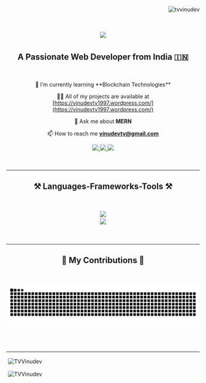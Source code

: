<p align="right"> <img src="https://komarev.com/ghpvc/?username=tvvinudev&label=Profile%20Views&color=0e75b6&style=flat" alt="tvvinudev" /> </p>

<h1 align="center">
    <img src="https://readme-typing-svg.herokuapp.com/?font=Righteous&size=45&center=true&vCenter=true&width=500&height=70&duration=4000&lines=Hi+There!+👋;+I'm+Vinu+Dev!;" />
</h1>

<h2 align="center">A Passionate Web Developer from India 🇮🇳</h2>
<br><br>

<div align="center">
🌱 I’m currently learning **Blockchain Technologies**

👨‍💻 All of my projects are available at [https://vinudevtv1997.wordpress.com/](https://vinudevtv1997.wordpress.com/)

💬 Ask me about **MERN**

📫 How to reach me **vinudevtv@gmail.com**
</div>

 
<div align="center"> 
  <a href="mailto:vinudevtv@gmail.com">
    <img src="https://img.shields.io/badge/Gmail-333333?style=for-the-badge&logo=gmail&logoColor=red" />
  </a>
  <a href="https://www.linkedin.com/in/vinudev-t-v-38a7151ba/" target="_blank">
    <img src="https://img.shields.io/badge/LinkedIn-0077B5?style=for-the-badge&logo=linkedin&logoColor=white" target="_blank" />
  </a>
  <a href="https://thakiyel3369.wixsite.com/vinudev" target="_blank">
     <img src="https://img.shields.io/badge/Portfolio-FF5722?style=for-the-badge&logo=todoist&logoColor=white" target="_blank" /> <!-- sqlite, safari, google-chrome are other good icon options -->
  </a>
</div>
<br><br>
<hr/>

<h2 align="center">⚒️ Languages-Frameworks-Tools ⚒️</h2>
<br><br>
<div align="center">
    <img src="https://skillicons.dev/icons?i=nodejs,javascript,express,firebase,mongodb,docker,solidity" /><br>
       <img src="https://skillicons.dev/icons?i=react,bootstrap,html,css,vscode,github,tailwind,git" />
</div>
<br><br>
<hr/>

<div align="center">
  <h2>🐍 My Contributions 🐍</h2>
  <br><br>
  <img alt="snake eating my contributions" src="https://raw.githubusercontent.com/TVVinudev/TVVinudev/output/github-contribution-grid-snake.svg" />
  
  <br/><br/>
</div>

<hr/>

<div align="justify-between">
  <p>&nbsp;<img align="center" src="https://github-readme-stats.vercel.app/api/top-langs?username=TVVinudev&show_icons=true&locale=en&layout=compact" alt="TVVinudev" /></p>
  <p>&nbsp;<img align="center" src="https://github-readme-stats.vercel.app/api?username=TVVinudev&show_icons=true&locale=en" alt="TVVinudev" /></p>
</div>

